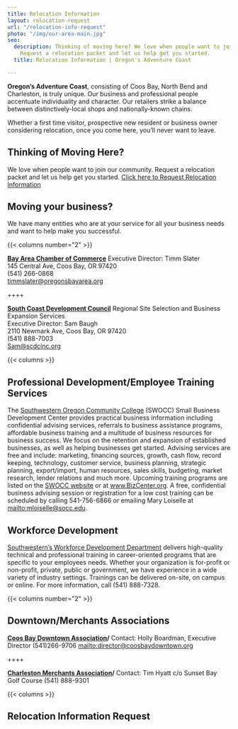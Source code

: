 ```yaml
---
title: Relocation Information
layout: relocation-request
url: "/relocation-info-request"
photo: "/img/our-area-main.jpg"
seo:
  description: Thinking of moving here? We love when people want to join our community.
    Request a relocation packet and let us help get you started.
  title: Relocation Information | Oregon's Adventure Coast

---
```

**Oregon’s Adventure Coast**, consisting of Coos Bay, North Bend and Charleston, is truly unique. Our business and professional people accentuate individuality and character. Our retailers strike a balance between distinctively-local shops and nationally-known chains.

Whether a first time visitor, prospective new resident or business owner considering relocation, once you come here, you’ll never want to leave.

## Thinking of Moving Here?

We love when people want to join our community. Request a relocation packet and let us help get you started. [Click here to Request Relocation Information](#relocationform)

## Moving your business?

We have many entities who are at your service for all your business needs and want to help make you successful. 

{{< columns number="2" >}}

[**Bay Area Chamber of Commerce**](http://coosbaynorthbendcharlestonchamber.com) Executive Director: Timm Slater  
145 Central Ave, Coos Bay, OR 97420  
(541) 266-0868  
[timmslater@oregonsbayarea.org](mailto:timmslater@oregonsbayarea.org)

\++++

[**South Coast Development Council**](https://www.scdcinc.org)
Regional Site Selection and Business Expansion Services  
Executive Director: Sam Baugh  
2110 Newmark Ave, Coos Bay, OR 97420  
(541) 888-7003  
[Sam@scdcinc.org](mailto:Sam@scdcinc.org)

{{< columns >}}

## Professional Development/Employee Training Services

The [Southwestern Oregon Community College](https://www.socc.edu) (SWOCC) Small Business Development Center provides practical business information including confidential advising services, referrals to business assistance programs, affordable business training and a multitude of business resources for business success.  We focus on the retention and expansion of established businesses, as well as helping businesses get started.  Advising services are free and include: marketing, financing sources, growth, cash flow, record keeping, technology, customer service, business planning, strategic planning, export/import, human resources, sales skills, budgeting, market research, lender relations and much more.  Upcoming training programs are listed on the [SWOCC website](https://www.socc.edu) or at <a href="https://bizcenter.org" target="_blank">www.BizCenter.org</a>.  A free, confidential business advising session or registration for a low cost training can be scheduled by calling 541-756-6866 or emailing Mary Loiselle at [mailto:mloiselle@socc.edu](mailto:mloiselle@socc.edu).

## Workforce Development

<a href="https://www.socc.edu" target="_blank">Southwestern’s Workforce Development Department</a> delivers high-quality technical and professional training in career-oriented programs that are specific to your employees needs. Whether your organization is for-profit or non-profit, private, public or government, we have experience in a wide variety of industry settings. Trainings can be delivered on-site, on campus or online. For more information, call (541) 888-7328.

{{< columns number="2" >}}

## Downtown/Merchants Associations

**<a href="http://coosbaydowntown.org" target="_blank">Coos Bay Downtown Association</a>/**
Contact: Holly Boardman, Executive Director
(541)266-9706
[mailto:director@coosbaydowntown.org](mailto:director@coosbaydowntown.org)

\++++

**<a href="https://charlestonoregonmerchants.com" target="_blank">Charleston Merchants Association</a>/**
Contact: Tim Hyatt
c/o Sunset Bay Golf Course
(541) 888-9301

{{< columns >}}

## Relocation Information Request

<script type="text/javascript" src="https://form.jotform.com/jsform/83167269356164"></script>